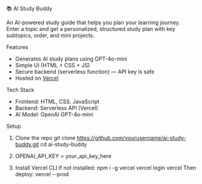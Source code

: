 📚 AI Study Buddy

An AI-powered study guide that helps you plan your learning journey.  
Enter a topic and get a personalized, structured study plan with key subtopics, order, and mini projects.

Features
- Generates AI study plans using GPT-4o-mini  
- Simple UI (HTML + CSS + JS)  
- Secure backend (serverless function) — API key is safe  
- Hosted on [Vercel](https://vercel.com)

Tech Stack
- Frontend: HTML, CSS, JavaScript  
- Backend: Serverless API (Vercel)  
- AI Model: OpenAI GPT-4o-mini  

Setup

1. Clone the repo
git clone https://github.com/yourusername/ai-study-buddy.git
cd ai-study-buddy

2. OPENAI_API_KEY = your_api_key_here

3. Install Vercel CLI if not installed:
npm i -g vercel
vercel login
vercel
Then deploy:
vercel --prod
